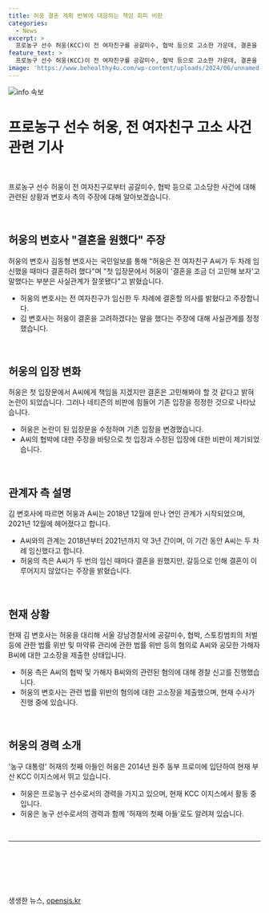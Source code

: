 ```yaml
---
title: 허웅 결혼 계획 번복에 대응하는 책임 회피 비판
categories:
  - News
excerpt: >
  프로농구 선수 허웅(KCC)이 전 여자친구를 공갈미수, 협박 등으로 고소한 가운데, 결혼을 미룬 것은 회피라는 비판에 결혼하려 했었다고 주장했다. 허웅 측은 A씨가 임신할 때마다 결혼 의사를 밝혔지만, 갈등으로 결혼이 무산됐다고 주장했으며, 현재 관련 혐의로 고소장을 제출한 상태이다. 허웅은 농구 대통령 허재의 아들로, 현재 부산 KCC 이지스에서 뛰고 있다.
feature_text: >
  프로농구 선수 허웅(KCC)이 전 여자친구를 공갈미수, 협박 등으로 고소한 가운데, 결혼을 미룬 것은 회피라는 비판에 결혼하려 했었다고 주장했다. 허웅 측은 A씨가 임신할 때마다 결혼 의사를 밝혔지만, 갈등으로 결혼이 무산됐다고 주장했으며, 현재 관련 혐의로 고소장을 제출한 상태이다. 허웅은 농구 대통령 허재의 아들로, 현재 부산 KCC 이지스에서 뛰고 있다.
image: 'https://www.behealthy4u.com/wp-content/uploads/2024/06/unnamed-file.png'
---
```


<p><img src="https://www.behealthy4u.com/wp-content/uploads/2024/06/unnamed-file.png" alt="info 속보" /></p>

<h1 data-ke-size="size26">프로농구 선수 허웅, 전 여자친구 고소 사건 관련 기사</h1>

<p data-ke-size="size16">&nbsp;</p>

<p data-ke-size="size16">프로농구 선수 허웅이 전 여자친구로부터 공갈미수, 협박 등으로 고소당한 사건에 대해 관련된 상황과 변호사 측의 주장에 대해 알아보겠습니다.</p>

<p data-ke-size="size16">&nbsp;</p>

<h2 data-ke-size="size26">허웅의 변호사 "결혼을 원했다" 주장</h2>

<p data-ke-size="size16">허웅의 변호사 김동형 변호사는 국민일보를 통해 "허웅은 전 여자친구 A씨가 두 차례 임신했을 때마다 결혼하려 했다"며 "첫 입장문에서 허웅이 '결혼을 조금 더 고민해 보자'고 말했다는 부분은 사실관계가 잘못됐다"고 밝혔습니다.</p>

<ul>
<li>허웅의 변호사는 전 여자친구가 임신한 두 차례에 결혼할 의사를 밝혔다고 주장합니다.</li>
<li>김 변호사는 허웅이 결혼을 고려하겠다는 말을 했다는 주장에 대해 사실관계를 정정했습니다.</li>
</ul>

<p data-ke-size="size16">&nbsp;</p>

<h2 data-ke-size="size26">허웅의 입장 변화</h2>

<p data-ke-size="size16">허웅은 첫 입장문에서 A씨에게 책임을 지겠지만 결혼은 고민해봐야 할 것 같다고 밝혀 논란이 되었습니다. 그러나 네티즌의 비판에 힘들어 기존 입장을 정정한 것으로 나타났습니다.</p>

<ul>
<li>허웅은 논란이 된 입장문을 수정하며 기존 입장을 변경했습니다.</li>
<li>A씨의 협박에 대한 주장을 바탕으로 첫 입장과 수정된 입장에 대한 비판이 제기되었습니다.</li>
</ul>

<p data-ke-size="size16">&nbsp;</p>

<h2 data-ke-size="size26">관계자 측 설명</h2>

<p data-ke-size="size16">김 변호사에 따르면 허웅과 A씨는 2018년 12월에 만나 연인 관계가 시작되었으며, 2021년 12월에 헤어졌다고 합니다.</p>

<ul>
<li>A씨와의 관계는 2018년부터 2021년까지 약 3년 간이며, 이 기간 동안 A씨는 두 차례 임신했다고 합니다.</li>
<li>허웅의 측은 A씨가 두 번의 임신 때마다 결혼을 원했지만, 갈등으로 인해 결혼이 이루어지지 않았다는 주장을 밝혔습니다.</li>
</ul>

<p data-ke-size="size16">&nbsp;</p>

<h2 data-ke-size="size26">현재 상황</h2>

<p data-ke-size="size16">현재 김 변호사는 허웅을 대리해 서울 강남경찰서에 공갈미수, 협박, 스토킹범죄의 처벌 등에 관한 법률 위반 및 마약류 관리에 관한 법률 위반 등의 혐의로 A씨와 공모한 가해자 B씨에 대한 고소장을 제출한 상태입니다.</p>

<ul>
<li>허웅 측은 A씨의 협박 및 가해자 B씨와의 관련된 혐의에 대해 경찰 신고를 진행했습니다.</li>
<li>허웅의 변호사는 관련 법률 위반의 혐의에 대한 고소장을 제출했으며, 현재 수사가 진행 중에 있습니다.</li>
</ul>

<p data-ke-size="size16">&nbsp;</p>

<h2 data-ke-size="size26">허웅의 경력 소개</h2>

<p data-ke-size="size16">'농구 대통령' 허재의 첫째 아들인 허웅은 2014년 원주 동부 프로미에 입단하여 현재 부산 KCC 이지스에서 뛰고 있습니다.</p>

<ul>
<li>허웅은 프로농구 선수로서의 경력을 가지고 있으며, 현재 KCC 이지스에서 활동 중입니다.</li>
<li>허웅은 농구 선수로서의 경력과 함께 '허재의 첫째 아들'로도 알려져 있습니다.</li>
</ul>

<p data-ke-size="size16">&nbsp;</p>

<hr>

<p data-ke-size="size16">&nbsp;</p>

<p data-ke-size="size16">&nbsp;</p>

<p data-ke-size="size16">&nbsp;</p>
생생한 뉴스, <a href="https://opensis.kr" rel="dofollow">opensis.kr</a>


